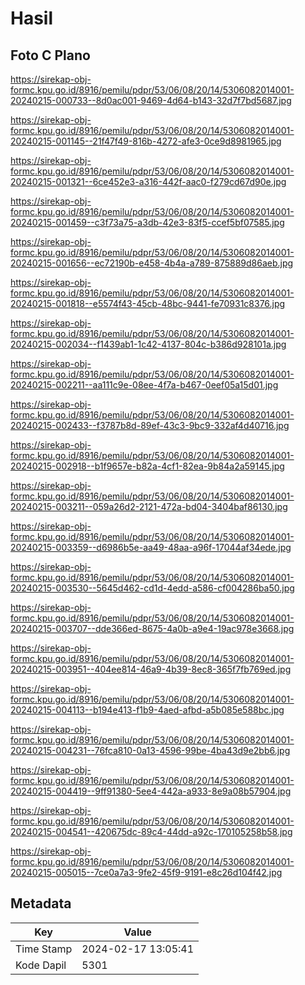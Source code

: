 # Hasil

## Foto C Plano

https://sirekap-obj-formc.kpu.go.id/8916/pemilu/pdpr/53/06/08/20/14/5306082014001-20240215-000733--8d0ac001-9469-4d64-b143-32d7f7bd5687.jpg

https://sirekap-obj-formc.kpu.go.id/8916/pemilu/pdpr/53/06/08/20/14/5306082014001-20240215-001145--21f47f49-816b-4272-afe3-0ce9d8981965.jpg

https://sirekap-obj-formc.kpu.go.id/8916/pemilu/pdpr/53/06/08/20/14/5306082014001-20240215-001321--6ce452e3-a316-442f-aac0-f279cd67d90e.jpg

https://sirekap-obj-formc.kpu.go.id/8916/pemilu/pdpr/53/06/08/20/14/5306082014001-20240215-001459--c3f73a75-a3db-42e3-83f5-ccef5bf07585.jpg

https://sirekap-obj-formc.kpu.go.id/8916/pemilu/pdpr/53/06/08/20/14/5306082014001-20240215-001656--ec72190b-e458-4b4a-a789-875889d86aeb.jpg

https://sirekap-obj-formc.kpu.go.id/8916/pemilu/pdpr/53/06/08/20/14/5306082014001-20240215-001818--e5574f43-45cb-48bc-9441-fe70931c8376.jpg

https://sirekap-obj-formc.kpu.go.id/8916/pemilu/pdpr/53/06/08/20/14/5306082014001-20240215-002034--f1439ab1-1c42-4137-804c-b386d928101a.jpg

https://sirekap-obj-formc.kpu.go.id/8916/pemilu/pdpr/53/06/08/20/14/5306082014001-20240215-002211--aa111c9e-08ee-4f7a-b467-0eef05a15d01.jpg

https://sirekap-obj-formc.kpu.go.id/8916/pemilu/pdpr/53/06/08/20/14/5306082014001-20240215-002433--f3787b8d-89ef-43c3-9bc9-332af4d40716.jpg

https://sirekap-obj-formc.kpu.go.id/8916/pemilu/pdpr/53/06/08/20/14/5306082014001-20240215-002918--b1f9657e-b82a-4cf1-82ea-9b84a2a59145.jpg

https://sirekap-obj-formc.kpu.go.id/8916/pemilu/pdpr/53/06/08/20/14/5306082014001-20240215-003211--059a26d2-2121-472a-bd04-3404baf86130.jpg

https://sirekap-obj-formc.kpu.go.id/8916/pemilu/pdpr/53/06/08/20/14/5306082014001-20240215-003359--d6986b5e-aa49-48aa-a96f-17044af34ede.jpg

https://sirekap-obj-formc.kpu.go.id/8916/pemilu/pdpr/53/06/08/20/14/5306082014001-20240215-003530--5645d462-cd1d-4edd-a586-cf004286ba50.jpg

https://sirekap-obj-formc.kpu.go.id/8916/pemilu/pdpr/53/06/08/20/14/5306082014001-20240215-003707--dde366ed-8675-4a0b-a9e4-19ac978e3668.jpg

https://sirekap-obj-formc.kpu.go.id/8916/pemilu/pdpr/53/06/08/20/14/5306082014001-20240215-003951--404ee814-46a9-4b39-8ec8-365f7fb769ed.jpg

https://sirekap-obj-formc.kpu.go.id/8916/pemilu/pdpr/53/06/08/20/14/5306082014001-20240215-004113--b194e413-f1b9-4aed-afbd-a5b085e588bc.jpg

https://sirekap-obj-formc.kpu.go.id/8916/pemilu/pdpr/53/06/08/20/14/5306082014001-20240215-004231--76fca810-0a13-4596-99be-4ba43d9e2bb6.jpg

https://sirekap-obj-formc.kpu.go.id/8916/pemilu/pdpr/53/06/08/20/14/5306082014001-20240215-004419--9ff91380-5ee4-442a-a933-8e9a08b57904.jpg

https://sirekap-obj-formc.kpu.go.id/8916/pemilu/pdpr/53/06/08/20/14/5306082014001-20240215-004541--420675dc-89c4-44dd-a92c-170105258b58.jpg

https://sirekap-obj-formc.kpu.go.id/8916/pemilu/pdpr/53/06/08/20/14/5306082014001-20240215-005015--7ce0a7a3-9fe2-45f9-9191-e8c26d104f42.jpg


## Metadata

| Key        | Value               |
| ---------- | ------------------- |
| Time Stamp | 2024-02-17 13:05:41 |
| Kode Dapil | 5301                |



